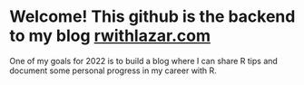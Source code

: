 # Welcome! This github is the backend to my blog [rwithlazar.com](www.rwithlazar.com)

One of my goals for 2022 is to build a blog where I can share R tips and document some personal progress in my career with R.
